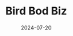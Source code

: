 ---
title: Bird Bod Biz
description: Custom knit bird-inspired sweaters. Become bird. Become warm.
date: 2024-07-20
year: 2024
tags:
 - tag: textiles
   link: https://subject.space/projects/wears-the-territory/
 - tag: birds
   link: https://subject.space/projects-static/winter-bird-cycles
externalURL: https://birdbod.biz/
featured: false
---